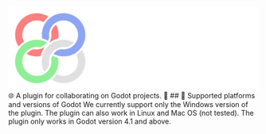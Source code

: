 <img src="icon-wide.png">
🌐 A plugin for collaborating on Godot projects. 📡
## 🧰 Supported platforms and versions of Godot
We currently support only the Windows version of the plugin. The plugin can also work in Linux and Mac OS (not tested). The plugin only works in Godot version 4.1 and above.
